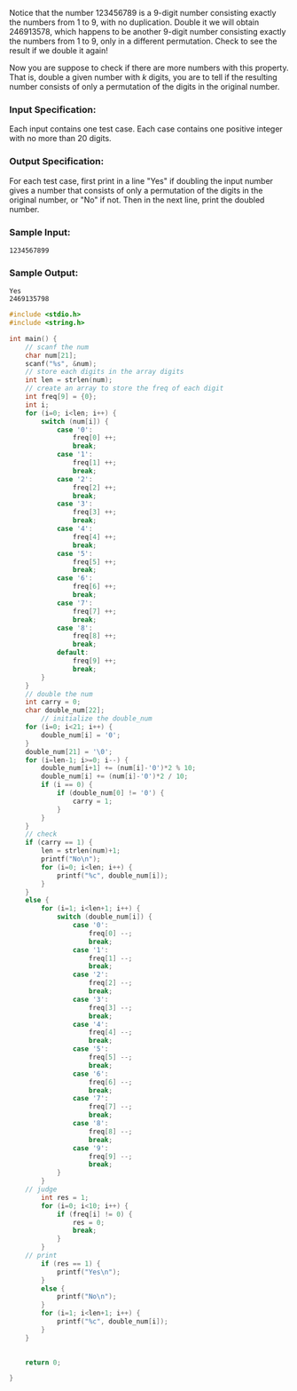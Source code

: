 Notice that the number 123456789 is a 9-digit number consisting exactly the numbers from 1 to 9, with no duplication. Double it we will obtain 246913578, which happens to be another 9-digit number consisting exactly the numbers from 1 to 9, only in a different permutation. Check to see the result if we double it again!

Now you are suppose to check if there are more numbers with this property. That is, double a given number with *k* digits, you are to tell if the resulting number consists of only a permutation of the digits in the original number.

### Input Specification:

Each input contains one test case. Each case contains one positive integer with no more than 20 digits.

### Output Specification:

For each test case, first print in a line "Yes" if doubling the input number gives a number that consists of only a permutation of the digits in the original number, or "No" if not. Then in the next line, print the doubled number.

### Sample Input:

```in
1234567899
```

### Sample Output:

```out
Yes
2469135798
```



````c
#include <stdio.h>
#include <string.h>

int main() {
    // scanf the num
    char num[21];
    scanf("%s", &num);
    // store each digits in the array digits
    int len = strlen(num);
    // create an array to store the freq of each digit
    int freq[9] = {0};
    int i;
    for (i=0; i<len; i++) {
        switch (num[i]) {
            case '0':
                freq[0] ++;
                break;
            case '1':
                freq[1] ++;
                break;
            case '2':
                freq[2] ++;
                break;
            case '3':
                freq[3] ++;
                break;
            case '4':
                freq[4] ++;
                break;
            case '5':
                freq[5] ++;
                break;
            case '6':
                freq[6] ++;
                break;
            case '7':
                freq[7] ++;
                break;
            case '8':
                freq[8] ++;
                break;            
            default:
                freq[9] ++;
                break;
        }
    }
    // double the num
    int carry = 0;
    char double_num[22];
        // initialize the double_num
    for (i=0; i<21; i++) {
        double_num[i] = '0';
    }
    double_num[21] = '\0';
    for (i=len-1; i>=0; i--) {
        double_num[i+1] += (num[i]-'0')*2 % 10;
        double_num[i] += (num[i]-'0')*2 / 10;
        if (i == 0) {
            if (double_num[0] != '0') {
                carry = 1;
            }
        }
    }
    // check
    if (carry == 1) {
        len = strlen(num)+1;
        printf("No\n");
        for (i=0; i<len; i++) {
            printf("%c", double_num[i]);
        }
    }
    else {
        for (i=1; i<len+1; i++) {
            switch (double_num[i]) {
                case '0':
                    freq[0] --;
                    break;
                case '1':
                    freq[1] --;
                    break;
                case '2':
                    freq[2] --;
                    break;
                case '3':
                    freq[3] --;
                    break;
                case '4':
                    freq[4] --;
                    break;
                case '5':
                    freq[5] --;
                    break;
                case '6':
                    freq[6] --;
                    break;
                case '7':
                    freq[7] --;
                    break;
                case '8':
                    freq[8] --;
                    break;            
                case '9':
                    freq[9] --;
                    break;
            }
        }
    // judge
        int res = 1;
        for (i=0; i<10; i++) {
            if (freq[i] != 0) {
                res = 0;
                break;
            }
        }
    // print
        if (res == 1) {
            printf("Yes\n");
        }
        else {
            printf("No\n");
        }
        for (i=1; i<len+1; i++) {
            printf("%c", double_num[i]);
        }
    }
    

    return 0;

}
````



